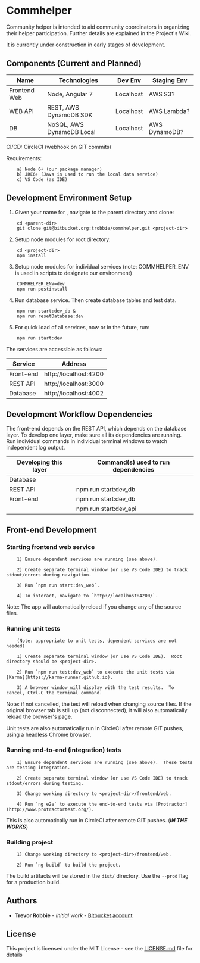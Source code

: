 # Commhelper

Community helper is intended to aid community coordinators in organizing their helper participation.  Further details are explained in the Project's Wiki.

It is currently under construction in early stages of development.

## Components (Current and Planned)
| Name         | Technologies |   Dev Env   | Staging Env
|--------------|--------------|-------------|-------------|
| Frontend Web | Node, Angular 7 | Localhost | AWS S3?
| WEB API      | REST, AWS DynamoDB SDK | Localhost | AWS Lambda?
| DB           | NoSQL, AWS DynamoDB Local | Localhost | AWS DynamoDB?

CI/CD: CircleCI (webhook on GIT commits)

Requirements:

		a) Node 6+ (our package manager)
    	b) JRE6+ (Java is used to run the local data service)
    	c) VS Code (as IDE)

## Development Environment Setup
1) Given your name for <project-dir>, navigate to the parent directory and clone:
```
	cd <parent-dir>
	git clone git@bitbucket.org:trobbie/commhelper.git <project-dir>
```

2) Setup node modules for root directory:
```
	cd <project-dir>
	npm install
```

3) Setup node modules for individual services (note: COMMHELPER_ENV is used in scripts to designate our environment)
```
	COMMHELPER_ENV=dev
	npm run postinstall
```

4) Run database service.  Then create database tables and test data.
```
	npm run start:dev_db &
	npm run resetDatabase:dev
```

5) For quick load of all services, now or in the future, run:
```
	npm run start:dev
```

The services are accessible as follows:

| Service | Address
|---------|---------|
| Front-end | http://localhost:4200
| REST API | http://localhost:3000
| Database | http://localhost:4002


## Development Workflow Dependencies

The front-end depends on the REST API, which depends on the database layer.  To develop one layer, make sure all its dependencies are running.  
Run individual commands in individual terminal windows to watch independent log output.

| Developing this layer | Command(s) used to run dependencies |
|-----------------------|-------------------------------------|
| Database | <no dependencies>
| REST API | npm run start:dev_db
| Front-end | npm run start:dev_db
|           | npm run start:dev_api

## Front-end Development

### Starting frontend web service

		1) Ensure dependent services are running (see above).

		2) Create separate terminal window (or use VS Code IDE) to track stdout/errors during navigation.

		3) Run `npm run start:dev_web`.

		4) To interact, navigate to `http://localhost:4200/`.

Note: The app will automatically reload if you change any of the source files.

### Running unit tests
		(Note: appropriate to unit tests, dependent services are not needed) 

		1) Create separate terminal window (or use VS Code IDE).  Root directory should be <project-dir>.

		2) Run `npm run test:dev_web` to execute the unit tests via [Karma](https://karma-runner.github.io).

		3) A browser window will display with the test results.  To cancel, Ctrl-C the terminal command.

Note: if not cancelled, the test will reload when changing source files.  If the original browser tab is still up (not disconnected), it will also automatically reload the browser's page.

Unit tests are also automatically run in CircleCI after remote GIT pushes, using a headless Chrome browser.

### Running end-to-end (integration) tests

		1) Ensure dependent services are running (see above).  These tests are testing integration.

		2) Create separate terminal window (or use VS Code IDE) to track stdout/errors during testing.

		3) Change working directory to <project-dir>/frontend/web.

		4) Run `ng e2e` to execute the end-to-end tests via [Protractor](http://www.protractortest.org/).

This is also automatically run in CircleCI after remote GIT pushes. (***IN THE WORKS***)

### Building project

		1) Change working directory to <project-dir>/frontend/web.

		2) Run `ng build` to build the project. 

The build artifacts will be stored in the `dist/` directory. Use the `--prod` flag for a production build.

## Authors

* **Trevor Robbie** - *Initial work* - [Bitbucket account](https://bitbucket.org/trobbie)

## License

This project is licensed under the MIT License - see the [LICENSE.md](LICENSE.md) file for details

